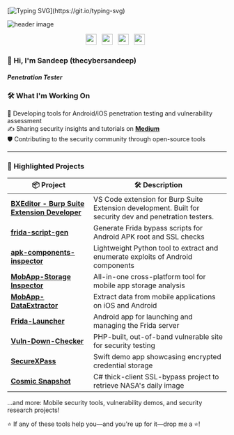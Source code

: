[![Typing SVG](https://readme-typing-svg.demolab.com?font=Fira+Code&weight=500&pause=1000&width=435&lines=Hello+From+Sandeep+Wawdane!!)](https://git.io/typing-svg)

<img src="https://github.com/user-attachments/assets/cf9f007e-1378-49a3-8fd7-177b347c8ce1" alt="header image"/>
 
<p align='center'> 
<a href="https://linkedin.com/in/sandeepwawdane"><img height="25" src="https://img.shields.io/badge/LinkedIn-0077B5?style=for-the-badge&logo=linkedin&logoColor=white"></a>&nbsp;&nbsp;
<a href="https://x.com/thecybersandeep"><img height="25" src="https://img.shields.io/badge/Twitter-%231DA1F1.svg?&style=for-the-badge&logo=X&logoColor=white"></a>&nbsp;&nbsp;
<a href="https://github.com/thecybersandeep"><img height="25" src="https://img.shields.io/badge/GitHub-%23181717.svg?&style=for-the-badge&logo=github&logoColor=white"></a>&nbsp;&nbsp;
<a href="https://medium.com/@thecybersandeep"><img height="25" src="https://img.shields.io/badge/Medium-%23000000.svg?&style=for-the-badge&logo=medium&logoColor=white"></a>&nbsp;&nbsp;
</p>

### 👋 Hi, I'm Sandeep (thecybersandeep)

##### Penetration Tester

### 🛠️ What I'm Working On

📱 Developing tools for Android/iOS penetration testing and vulnerability assessment  
✍️ Sharing security insights and tutorials on **[Medium](https://medium.com/@thecybersandeep)**  
🛡️ Contributing to the security community through open-source tools

---

### 🚀 Highlighted Projects

| 📦 Project | 🛠️ Description |
|---|---|
| **[BXEditor - Burp Suite Extension Developer](https://github.com/thecybersandeep/bxeditor)** | VS Code extension for Burp Suite Extension development. Built for security dev and penetration testers. |
| **[frida-script-gen](https://github.com/thecybersandeep/frida-script-gen)** | Generate Frida bypass scripts for Android APK root and SSL checks |
| **[apk-components-inspector](https://github.com/thecybersandeep/apk-components-inspector)** | Lightweight Python tool to extract and enumerate exploits of Android components |
| **[MobApp-Storage Inspector](https://github.com/thecybersandeep/MobApp-Storage-Inspector)** | All-in-one cross-platform tool for mobile app storage analysis |
| **[MobApp-DataExtractor](https://github.com/thecybersandeep/MobApp-DataExtractor)** | Extract data from mobile applications on iOS and Android |
| **[Frida-Launcher](https://github.com/thecybersandeep/Frida-Launcher)** | Android app for launching and managing the Frida server |
| **[Vuln-Down-Checker](https://github.com/thecybersandeep/Vuln-Down-Checker)** | PHP-built, out-of-band vulnerable site for security testing |
| **[SecureXPass](https://github.com/thecybersandeep/SecureXPass)** | Swift demo app showcasing encrypted credential storage |
| **[Cosmic Snapshot](https://github.com/thecybersandeep/Cosmic-Snapshot)** | C# thick-client SSL-bypass project to retrieve NASA's daily image |


…and more: Mobile security tools, vulnerability demos, and security research projects!

⭐ If any of these tools help you—and you're up for it—drop me a ⭐!
